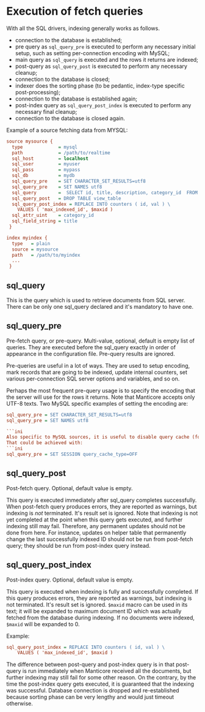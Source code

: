 # Execution of fetch queries

With all the SQL drivers, indexing generally works as follows.

* connection to the database is established;
* pre query as `sql_query_pre`  is   executed to perform any necessary initial setup, such as setting per-connection encoding with MySQL;
* main query as `sql_query` is executed and the rows it returns are indexed;
* post-query as `sql_query_post` is executed to perform any necessary cleanup;
* connection to the database is closed;
* indexer does the sorting phase (to be pedantic, index-type specific post-processing);
* connection to the database is established again;
* post-index query  as `sql_query_post_index` is executed to perform any necessary final cleanup;
* connection to the database is closed again.

Example of a source fetching data from MYSQL:

```ini
source mysource {
  type             = mysql
  path             = /path/to/realtime
  sql_host         = localhost
  sql_user         = myuser
  sql_pass         = mypass
  sql_db           = mydb
  sql_query_pre    = SET CHARACTER_SET_RESULTS=utf8
  sql_query_pre    = SET NAMES utf8
  sql_query        =  SELECT id, title, description, category_id  FROM mytable
  sql_query_post   = DROP TABLE view_table 
  sql_query_post_index = REPLACE INTO counters ( id, val ) \
    VALUES ( 'max_indexed_id', $maxid )
  sql_attr_uint    = category_id
  sql_field_string = title
 }

index myindex {
  type   = plain
  source = mysource
  path   = /path/to/myindex
  ...
 }
```

## sql_query

This is the query which is used to retrieve documents from SQL server. There can be only one sql_query declared and it's mandatory to have one. 


## sql_query_pre

Pre-fetch query, or pre-query. Multi-value, optional, default is empty list of queries. They are executed before the sql_query exactly in order of appearance in the configuration file. Pre-query results are ignored.

Pre-queries are useful in a lot of ways. They are used to setup encoding, mark records that are going to be indexed, update internal counters, set various per-connection SQL server options and variables, and so on.

Perhaps the most frequent pre-query usage is to specify the encoding that the server will use for the rows it returns. Note that Manticore accepts only UTF-8 texts. Two MySQL specific examples of setting the encoding are:
```ini
sql_query_pre = SET CHARACTER_SET_RESULTS=utf8
sql_query_pre = SET NAMES utf8

```ini
Also specific to MySQL sources, it is useful to disable query cache (for indexer connection only) in pre-query, because indexing queries are not going to be re-run frequently anyway, and there's no sense in caching their results. 
That could be achieved with:
```ini
sql_query_pre = SET SESSION query_cache_type=OFF
```

## sql_query_post

Post-fetch query. Optional, default value is empty. 

This query is executed immediately after sql_query completes successfully. When post-fetch query produces errors, they are reported as warnings, but indexing is *not* terminated. It's result set is ignored. Note that indexing is not yet completed at the point when this query gets executed, and further indexing still may fail. Therefore, any permanent updates should not be done from here. For instance, updates on helper table that permanently change the last successfully indexed ID should not be run from post-fetch query; they should be run from post-index query instead.

## sql_query_post_index

Post-index query. Optional, default value is empty. 

This query is executed when indexing is fully and successfully completed. If this query produces errors, they are reported as warnings, but indexing is not terminated. It's result set is ignored. `$maxid` macro can be used in its text; it will be expanded to maximum document ID which was actually fetched from the database during indexing. If no documents were indexed, `$maxid` will be expanded to 0.

Example:
```ini
sql_query_post_index = REPLACE INTO counters ( id, val ) \
    VALUES ( 'max_indexed_id', $maxid )
```

The difference between post-query and post-index query is in that post-query is run immediately when Manticore received all the documents, but further indexing may still fail for some other reason. On the contrary, by the time the post-index query gets executed, it is guaranteed that the indexing was successful. Database connection is dropped and re-established because sorting phase can be very lengthy and would just timeout otherwise.

